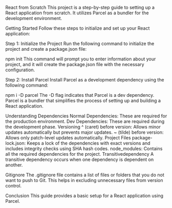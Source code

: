 React from Scratch
This project is a step-by-step guide to setting up a React application from scratch. It utilizes Parcel as a bundler for the development environment.

Getting Started
Follow these steps to initialize and set up your React application:

Step 1: Initialize the Project
Run the following command to initialize the project and create a package.json file:

npm init
This command will prompt you to enter information about your project, and it will create the package.json file with the necessary configuration.

Step 2: Install Parcel
Install Parcel as a development dependency using the following command:

npm i -D parcel
The -D flag indicates that Parcel is a dev dependency. Parcel is a bundler that simplifies the process of setting up and building a React application.

Understanding Dependencies
Normal Dependencies: These are required for the production environment.
Dev Dependencies: These are required during the development phase.
Versioning
^ (caret) before version: Allows minor updates automatically but prevents major updates.
~ (tilde) before version: Allows only patch-level updates automatically.
Project Files
package-lock.json: Keeps a lock of the dependencies with exact versions and includes integrity checks using SHA hash codes.
node_modules: Contains all the required dependencies for the project.
Transitivedependency
A transitive dependency occurs when one dependency is dependent on another.

Gitignore
The .gitignore file contains a list of files or folders that you do not want to push to Git. This helps in excluding unnecessary files from version control.

Conclusion
This guide provides a basic setup for a React application using Parcel. 